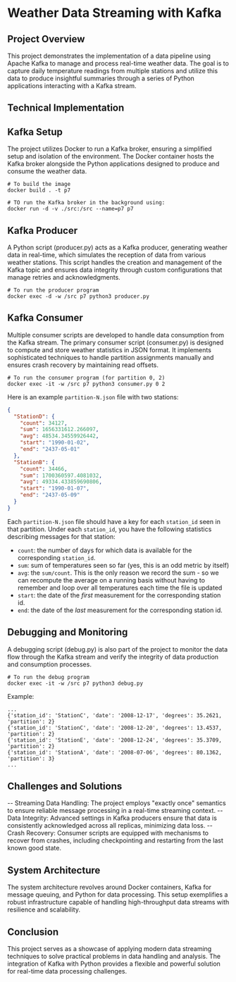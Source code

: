 # Weather Data Streaming with Kafka

## Project Overview
This project demonstrates the implementation of a data pipeline using Apache Kafka to manage and process real-time weather data. 
The goal is to capture daily temperature readings from multiple stations and utilize this data to produce insightful summaries through a series of Python applications interacting with a Kafka stream.


## Technical Implementation

## Kafka Setup
The project utilizes Docker to run a Kafka broker, ensuring a simplified setup and isolation of the environment.
The Docker container hosts the Kafka broker alongside the Python applications designed to produce and consume the weather data.

```
# To build the image
docker build . -t p7

# TO run the Kafka broker in the background using:
docker run -d -v ./src:/src --name=p7 p7
```

## Kafka Producer
A Python script (producer.py) acts as a Kafka producer, generating weather data in real-time, which simulates the reception of data from various weather stations. 
This script handles the creation and management of the Kafka topic and ensures data integrity through custom configurations that manage retries and acknowledgments.

```
# To run the producer program
docker exec -d -w /src p7 python3 producer.py
```


## Kafka Consumer
Multiple consumer scripts are developed to handle data consumption from the Kafka stream. The primary consumer script (consumer.py) is designed to compute and store weather statistics in JSON format. It implements sophisticated techniques to handle partition assignments manually and ensures crash recovery by maintaining read offsets.

```
# To run the consumer program (for partition 0, 2)
docker exec -it -w /src p7 python3 consumer.py 0 2
```


Here is an example `partition-N.json` file with two stations:

```json
{
  "StationD": {
    "count": 34127,
    "sum": 1656331612.266097,
    "avg": 48534.34559926442,
    "start": "1990-01-02",
    "end": "2437-05-01"
  },
  "StationB": {
    "count": 34466,
    "sum": 1700360597.4081032,
    "avg": 49334.433859690806,
    "start": "1990-01-07",
    "end": "2437-05-09"
  }
}
```

Each `partition-N.json` file should have a key for each `station_id` seen in that
partition. Under each `station_id`, you have the following statistics describing messages for that station:

* `count`: the number of days for which data is available for the corresponding `station_id`.
* `sum`: sum of temperatures seen so far (yes, this is an odd metric by itself)
* `avg`: the `sum/count`. This is the only reason we record the sum - so we can recompute the average on a running basis without having to remember and loop over all temperatures each time the file is updated
* `start`: the date of the *first* measurement for the corresponding
station id.
* `end`: the date of the *last* measurement for the corresponding
station id.

## Debugging and Monitoring
A debugging script (debug.py) is also part of the project to monitor the data flow through the Kafka stream and verify 
the integrity of data production and consumption processes.

```
# To run the debug program
docker exec -it -w /src p7 python3 debug.py
```

Example:
```
...
{'station_id': 'StationC', 'date': '2008-12-17', 'degrees': 35.2621, 'partition': 2}
{'station_id': 'StationC', 'date': '2008-12-20', 'degrees': 13.4537, 'partition': 2}
{'station_id': 'StationE', 'date': '2008-12-24', 'degrees': 35.3709, 'partition': 2}
{'station_id': 'StationA', 'date': '2008-07-06', 'degrees': 80.1362, 'partition': 3}
...
```

## Challenges and Solutions
-- Streaming Data Handling: The project employs "exactly once" semantics to ensure reliable message processing in a real-time streaming context.
-- Data Integrity: Advanced settings in Kafka producers ensure that data is consistently acknowledged across all replicas, minimizing data loss.
-- Crash Recovery: Consumer scripts are equipped with mechanisms to recover from crashes, including checkpointing and restarting from the last known good state.


## System Architecture
The system architecture revolves around Docker containers, Kafka for message queuing, and Python for data processing. 
This setup exemplifies a robust infrastructure capable of handling high-throughput data streams with resilience and scalability.

## Conclusion
This project serves as a showcase of applying modern data streaming techniques to solve practical problems in data handling and analysis. 
The integration of Kafka with Python provides a flexible and powerful solution for real-time data processing challenges.
